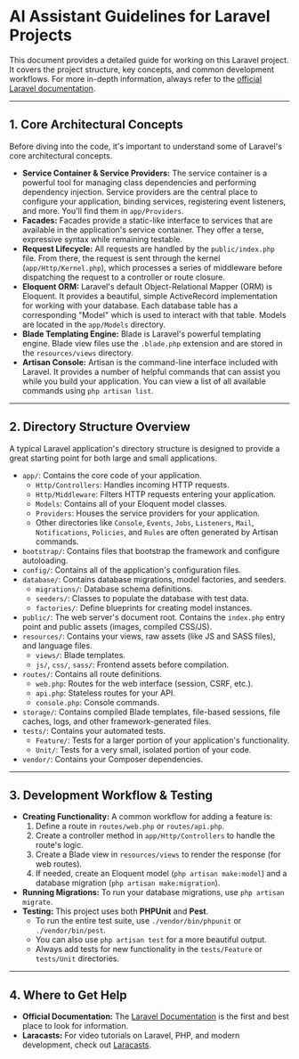 # AI Assistant Guidelines for Laravel Projects

This document provides a detailed guide for working on this Laravel project. It covers the project structure, key concepts, and common development workflows. For more in-depth information, always refer to the [official Laravel documentation](https://laravel.com/docs).

---

## 1. Core Architectural Concepts

Before diving into the code, it's important to understand some of Laravel's core architectural concepts.

-   **Service Container & Service Providers:** The service container is a powerful tool for managing class dependencies and performing dependency injection. Service providers are the central place to configure your application, binding services, registering event listeners, and more. You'll find them in `app/Providers`.
-   **Facades:** Facades provide a static-like interface to services that are available in the application's service container. They offer a terse, expressive syntax while remaining testable.
-   **Request Lifecycle:** All requests are handled by the `public/index.php` file. From there, the request is sent through the kernel (`app/Http/Kernel.php`), which processes a series of middleware before dispatching the request to a controller or route closure.
-   **Eloquent ORM:** Laravel's default Object-Relational Mapper (ORM) is Eloquent. It provides a beautiful, simple ActiveRecord implementation for working with your database. Each database table has a corresponding "Model" which is used to interact with that table. Models are located in the `app/Models` directory.
-   **Blade Templating Engine:** Blade is Laravel's powerful templating engine. Blade view files use the `.blade.php` extension and are stored in the `resources/views` directory.
-   **Artisan Console:** Artisan is the command-line interface included with Laravel. It provides a number of helpful commands that can assist you while you build your application. You can view a list of all available commands using `php artisan list`.

---

## 2. Directory Structure Overview

A typical Laravel application's directory structure is designed to provide a great starting point for both large and small applications.

-   `app/`: Contains the core code of your application.
    -   `Http/Controllers`: Handles incoming HTTP requests.
    -   `Http/Middleware`: Filters HTTP requests entering your application.
    -   `Models`: Contains all of your Eloquent model classes.
    -   `Providers`: Houses the service providers for your application.
    -   Other directories like `Console`, `Events`, `Jobs`, `Listeners`, `Mail`, `Notifications`, `Policies`, and `Rules` are often generated by Artisan commands.
-   `bootstrap/`: Contains files that bootstrap the framework and configure autoloading.
-   `config/`: Contains all of the application's configuration files.
-   `database/`: Contains database migrations, model factories, and seeders.
    -   `migrations/`: Database schema definitions.
    -   `seeders/`: Classes to populate the database with test data.
    -   `factories/`: Define blueprints for creating model instances.
-   `public/`: The web server's document root. Contains the `index.php` entry point and public assets (images, compiled CSS/JS).
-   `resources/`: Contains your views, raw assets (like JS and SASS files), and language files.
    -   `views/`: Blade templates.
    -   `js/`, `css/`, `sass/`: Frontend assets before compilation.
-   `routes/`: Contains all route definitions.
    -   `web.php`: Routes for the web interface (session, CSRF, etc.).
    -   `api.php`: Stateless routes for your API.
    -   `console.php`: Console commands.
-   `storage/`: Contains compiled Blade templates, file-based sessions, file caches, logs, and other framework-generated files.
-   `tests/`: Contains your automated tests.
    -   `Feature/`: Tests for a larger portion of your application's functionality.
    -   `Unit/`: Tests for a very small, isolated portion of your code.
-   `vendor/`: Contains your Composer dependencies.

---

## 3. Development Workflow & Testing

-   **Creating Functionality:** A common workflow for adding a feature is:
    1.  Define a route in `routes/web.php` or `routes/api.php`.
    2.  Create a controller method in `app/Http/Controllers` to handle the route's logic.
    3.  Create a Blade view in `resources/views` to render the response (for web routes).
    4.  If needed, create an Eloquent model (`php artisan make:model`) and a database migration (`php artisan make:migration`).
-   **Running Migrations:** To run your database migrations, use `php artisan migrate`.
-   **Testing:** This project uses both **PHPUnit** and **Pest**.
    -   To run the entire test suite, use `./vendor/bin/phpunit` or `./vendor/bin/pest`.
    -   You can also use `php artisan test` for a more beautiful output.
    -   Always add tests for new functionality in the `tests/Feature` or `tests/Unit` directories.

---

## 4. Where to Get Help

-   **Official Documentation:** The [Laravel Documentation](https://laravel.com/docs) is the first and best place to look for information.
-   **Laracasts:** For video tutorials on Laravel, PHP, and modern development, check out [Laracasts](https://laracasts.com).
